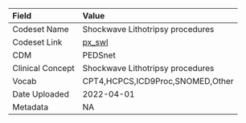 |Field            |Value                            |
|:----------------|:--------------------------------|
|Codeset Name     |Shockwave Lithotripsy procedures |
|Codeset Link     |[px_swl](https://github.com/PEDSnet/Variable-Dictionary/blob/main/procedure/px_swl.csv)|
|CDM              |PEDSnet                          |
|Clinical Concept |Shockwave Lithotripsy procedures |
|Vocab            |CPT4,HCPCS,ICD9Proc,SNOMED,Other |
|Date Uploaded    |2022-04-01                       |
|Metadata         |NA                               |
